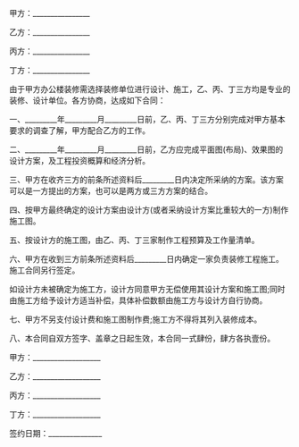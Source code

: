 
 


甲方：________________


乙方：________________


丙方：________________


丁方：________________


由于甲方办公楼装修需选择装修单位进行设计、施工，乙、丙、丁三方均是专业的装修、设计单位。各方协商，达成如下合同：


一、_________年_________月_________日前，乙、丙、丁三方分别完成对甲方基本要求的调查了解，甲方配合乙方的工作。


二、_________年_________月_________日前，乙方应完成平面图(布局)、效果图的设计方案，及工程投资概算和经济分析。


三、甲方在收齐三方的前条所述资料后_________日内决定所采纳的方案。该方案可以是一方提出的方案，也可以是两方或三方方案的结合。


四、按甲方最终确定的设计方案由设计方(或者采纳设计方案比重较大的一方)制作施工图。


五、按设计方的施工图，由乙、丙、丁三家制作工程预算及工作量清单。


六、甲方在收到三方前条所述资料后_________日内确定一家负责装修工程施工。施工合同另行签定。


如设计方未被确定为施工方，设计方同意甲方无偿使用其设计方案和施工图;同时由施工方给予设计方适当补偿，具体补偿数额由施工方与设计方自行协商。


七、甲方不另支付设计费和施工图制作费;施工方不得将其列入装修成本。


八、本合同自双方签字、盖章之日起生效，本合同一式肆份，肆方各执壹份。


甲方：___________________


乙方：___________________


丙方：___________________


丁方：___________________


签约日期：_______________
 


 

 
 
 
 
 
  


  
 

  


  


  
 
 
 
 

